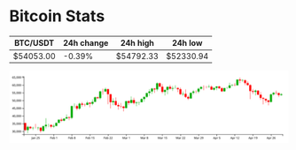 # Bitcoin Stats

BTC/USDT|24h change|24h high|24h low|
|---|---|---|---|
|$54053.00|-0.39%|$54792.33|$52330.94|

<img src="./chart.svg">
